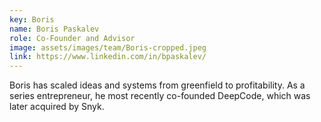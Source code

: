 ```yaml
---
key: Boris
name: Boris Paskalev
role: Co-Founder and Advisor
image: assets/images/team/Boris-cropped.jpeg
link: https://www.linkedin.com/in/bpaskalev/
---
```


Boris has scaled ideas and systems from greenfield to profitability. As a series entrepreneur, he most recently co-founded DeepCode, which was later acquired by Snyk.
